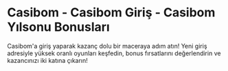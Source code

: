 # Casibom  - Casibom Giriş - Casibom Yılsonu Bonusları
Casibom'a giriş yaparak kazanç dolu bir maceraya adım atın! Yeni giriş adresiyle yüksek oranlı oyunları keşfedin, bonus fırsatlarını değerlendirin ve kazancınızı iki katına çıkarın!

